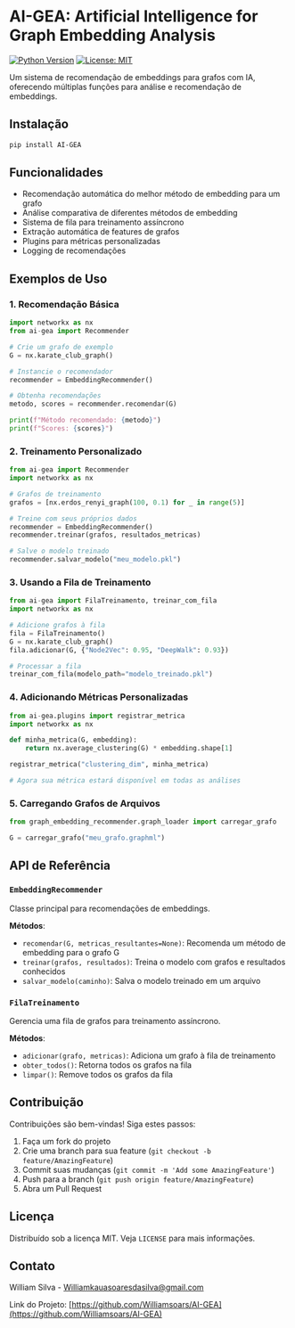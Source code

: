 # AI-GEA: Artificial Intelligence for Graph Embedding Analysis

[![Python Version](https://img.shields.io/badge/python-3.7%2B-blue)](https://www.python.org/)
[![License: MIT](https://img.shields.io/badge/License-MIT-yellow.svg)](https://opensource.org/licenses/MIT)

Um sistema de recomendação de embeddings para grafos com IA, oferecendo múltiplas funções para análise e recomendação de embeddings.

## Instalação

```bash
pip install AI-GEA
```

## Funcionalidades

- Recomendação automática do melhor método de embedding para um grafo
- Análise comparativa de diferentes métodos de embedding
- Sistema de fila para treinamento assíncrono
- Extração automática de features de grafos
- Plugins para métricas personalizadas
- Logging de recomendações

## Exemplos de Uso

### 1. Recomendação Básica

```python
import networkx as nx
from ai-gea import Recommender

# Crie um grafo de exemplo
G = nx.karate_club_graph()

# Instancie o recomendador
recommender = EmbeddingRecommender()

# Obtenha recomendações
metodo, scores = recommender.recomendar(G)

print(f"Método recomendado: {metodo}")
print(f"Scores: {scores}")
```

### 2. Treinamento Personalizado

```python
from ai-gea import Recommender
import networkx as nx

# Grafos de treinamento
grafos = [nx.erdos_renyi_graph(100, 0.1) for _ in range(5)]

# Treine com seus próprios dados
recommender = EmbeddingRecommender()
recommender.treinar(grafos, resultados_metricas)

# Salve o modelo treinado
recommender.salvar_modelo("meu_modelo.pkl")
```

### 3. Usando a Fila de Treinamento

```python
from ai-gea import FilaTreinamento, treinar_com_fila
import networkx as nx

# Adicione grafos à fila
fila = FilaTreinamento()
G = nx.karate_club_graph()
fila.adicionar(G, {"Node2Vec": 0.95, "DeepWalk": 0.93})

# Processar a fila
treinar_com_fila(modelo_path="modelo_treinado.pkl")
```

### 4. Adicionando Métricas Personalizadas

```python
from ai-gea.plugins import registrar_metrica
import networkx as nx

def minha_metrica(G, embedding):
    return nx.average_clustering(G) * embedding.shape[1]

registrar_metrica("clustering_dim", minha_metrica)

# Agora sua métrica estará disponível em todas as análises
```

### 5. Carregando Grafos de Arquivos

```python
from graph_embedding_recommender.graph_loader import carregar_grafo

G = carregar_grafo("meu_grafo.graphml")
```

## API de Referência

### `EmbeddingRecommender`

Classe principal para recomendações de embeddings.

**Métodos**:
- `recomendar(G, metricas_resultantes=None)`: Recomenda um método de embedding para o grafo G
- `treinar(grafos, resultados)`: Treina o modelo com grafos e resultados conhecidos
- `salvar_modelo(caminho)`: Salva o modelo treinado em um arquivo

### `FilaTreinamento`

Gerencia uma fila de grafos para treinamento assíncrono.

**Métodos**:
- `adicionar(grafo, metricas)`: Adiciona um grafo à fila de treinamento
- `obter_todos()`: Retorna todos os grafos na fila
- `limpar()`: Remove todos os grafos da fila

## Contribuição

Contribuições são bem-vindas! Siga estes passos:

1. Faça um fork do projeto
2. Crie uma branch para sua feature (`git checkout -b feature/AmazingFeature`)
3. Commit suas mudanças (`git commit -m 'Add some AmazingFeature'`)
4. Push para a branch (`git push origin feature/AmazingFeature`)
5. Abra um Pull Request

## Licença

Distribuído sob a licença MIT. Veja `LICENSE` para mais informações.

## Contato

William Silva - Williamkauasoaresdasilva@gmail.com

Link do Projeto: [https://github.com/Williamsoars/AI-GEA](https://github.com/Williamsoars/AI-GEA)
